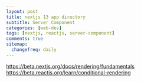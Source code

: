 ```yaml
---
layout: post
title: nextjs 13 app directory
subtitle: Server Component
categories: [web-dev]
tags: [nextjs, reactjs, server-component]
comments: true
sitemap:
  changefreq: daily
---
```


https://beta.nextjs.org/docs/rendering/fundamentals
https://beta.reactjs.org/learn/conditional-rendering